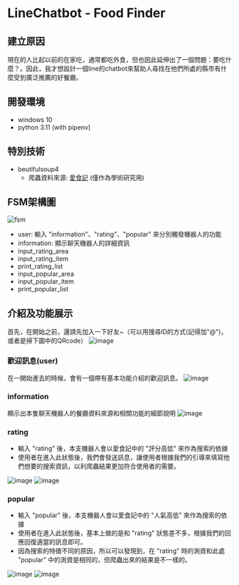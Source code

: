 # LineChatbot - Food Finder

## 建立原因

現在的人比起以前的在家吃，通常都吃外食，但也因此延伸出了一個問題：要吃什麼？。因此，我才想設計一個line的chatbot來幫助人尋找在他們所處的縣市有什麼受到廣泛推薦的好餐廳。

## 開發環境

- windows 10
- python 3.11 (with pipenv)

## 特別技術

- beutifulsoup4
  - 爬蟲資料來源:  [愛食記](https://ifoodie.tw/) (僅作為學術研究用)

## FSM架構圖
![fsm](https://user-images.githubusercontent.com/74038554/209526491-0fe7c3ec-d7ff-4774-97fd-45de5a9eb77f.png)

- user: 輸入 "information"、"rating"、"popular" 來分別觸發機器人的功能
- information: 顯示聊天機器人的詳細資訊
- input_rating_area
- input_rating_item
- print_rating_list
- input_popular_area
- input_popular_item
- print_popular_list

## 介紹及功能展示

首先，在開始之前，還請先加入一下好友~（可以用搜尋ID的方式(記得加"@")，或者是掃下圖中的QRcode）
![image](https://user-images.githubusercontent.com/74038554/209492743-f63bf328-f19a-45a2-a893-d8d144c0fe47.png)

### 歡迎訊息(user)

在一開始進去的時候，會有一個帶有基本功能介紹的歡迎訊息。
![image](https://user-images.githubusercontent.com/74038554/209519612-a95d8921-4a1b-4fbd-bb36-251b92be8e90.png)

### information
顯示出本隻聊天機器人的餐廳資料來源和相關功能的細節說明
![image](https://user-images.githubusercontent.com/74038554/209529639-b986f428-dcf4-405e-9c90-e62270ab6b08.png)

### rating
- 輸入 "rating" 後，本支機器人會以愛食記中的 "評分高低" 來作為搜索的依據
- 使用者在進入此狀態後，我們會發送訊息，讓使用者根據我們的引導來填寫他們想要的搜索資訊，以利爬蟲結果更加符合使用者的需要。

![image](https://user-images.githubusercontent.com/74038554/209549506-70ecf254-4068-4653-b086-3f845fbb66cc.png)
![image](https://user-images.githubusercontent.com/74038554/209549535-a514c002-3048-41e4-9b30-2de7257aa914.png)

### popular
- 輸入 "popular" 後，本支機器人會以愛食記中的 "人氣高低" 來作為搜索的依據
- 使用者在進入此狀態後，基本上做的是和 "rating" 狀態差不多，根據我們的回應回復適當的訊息即可。
- 因為搜索的特徵不同的原因，所以可以發現到，在 "rating" 時的測資和此處 "popular" 中的測資是相同的，但爬蟲出來的結果是不一樣的。

![image](https://user-images.githubusercontent.com/74038554/209549964-a09efed8-736f-4b68-904a-5840eed8ab19.png)
![image](https://user-images.githubusercontent.com/74038554/209549984-ff4b237f-0e61-472d-bffd-1a35f8ee4005.png)
